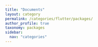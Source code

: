 ```yaml
---
title: "Documents"
layout: category
permalink: /categories/flutter/packages/
author_profile: true
taxonomy: packages
sidebar:
  nav: "categories"
---
```

